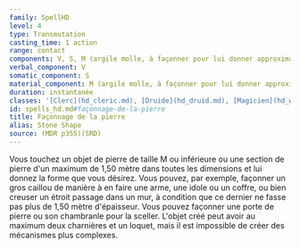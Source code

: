 ```yaml
---
family: SpellHD
level: 4
type: Transmutation
casting_time: 1 action
range: contact
components: V, S, M (argile molle, à façonner pour lui donner approximativement la forme de l'objet de pierre désiré)
verbal_component: V
somatic_component: S
material_component: M (argile molle, à façonner pour lui donner approximativement la forme de l'objet de pierre désiré)
duration: instantanée
classes: '[Clerc](hd_cleric.md), [Druide](hd_druid.md), [Magicien](hd_wizard.md)'
id: spells_hd.md#façonnage-de-la-pierre
title: Façonnage de la pierre
alias: Stone Shape
source: (MDR p355)(SRD)
---
```


Vous touchez un objet de pierre de taille M ou inférieure ou une section de pierre d'un maximum de 1,50 mètre dans toutes les dimensions et lui donnez la forme que vous désirez. Vous pouvez, par exemple, façonner un gros caillou de manière à en faire une arme, une idole ou un coffre, ou bien creuser un étroit passage dans un mur, à condition que ce dernier ne fasse pas plus de 1,50 mètre d'épaisseur. Vous pouvez façonner une porte de pierre ou son chambranle pour la sceller. L'objet créé peut avoir au maximum deux charnières et un loquet, mais il est impossible de créer des mécanismes plus complexes.

